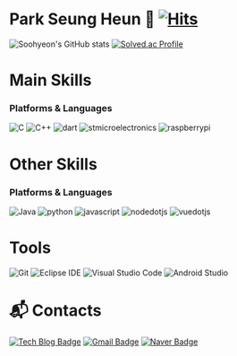 # Park Seung Heun 👋          [![Hits](https://hits.seeyoufarm.com/api/count/incr/badge.svg?url=https%3A%2F%2Fgithub.com%2FParkSeungHuen&count_bg=%2379C83D&title_bg=%232C99D9&icon=fandom.svg&icon_color=%23E7E7E7&title=hits&edge_flat=false)](https://hits.seeyoufarm.com)

![Soohyeon's GitHub stats](https://github-readme-stats.vercel.app/api?username=ParkSeungHeun&show_icons=true&theme=radical)
[![Solved.ac Profile](http://mazassumnida.wtf/api/v2/generate_badge?boj=kkyekkye)](https://solved.ac/kkyekkye/)
<!--
**ParkSeungHeun/ParkSeungHeun** is a ✨ _special_ ✨ repository because its `README.md` (this file) appears on your GitHub profile.

Here are some ideas to get you started:

- 🔭 I’m currently working on ...
- 🌱 I’m currently learning ...
- 👯 I’m looking to collaborate on ...
- 🤔 I’m looking for help with ...
- 💬 Ask me about ...
- 📫 How to reach me: ...
- 😄 Pronouns: ...
- ⚡ Fun fact: ...
-->
# Main Skills
### Platforms & Languages
![C](https://img.shields.io/badge/C-A8B9CC.svg?&style=for-the-badge&logo=&logoColor=white)
![C++](https://img.shields.io/badge/C++-00599C.svg?&style=for-the-badge&logo=&logoColor=white)
![dart](https://img.shields.io/badge/dart-0175C2.svg?&style=for-the-badge&logo=&logoColor=white)
![stmicroelectronics](https://img.shields.io/badge/stmicroelectronics-03234B.svg?&style=for-the-badge&logo=Android%20Studio&logoColor=white)
![raspberrypi](https://img.shields.io/badge/raspberrypi-A22846.svg?&style=for-the-badge&logo=Android%20Studio&logoColor=white)

# Other Skills
### Platforms & Languages
![Java](https://img.shields.io/badge/Java-007396.svg?&style=for-the-badge&logo=Java&logoColor=white)
![python](https://img.shields.io/badge/python-3776AB.svg?&style=for-the-badge&logo=Java&logoColor=white)
![javascript](https://img.shields.io/badge/javascript-F7DF1E.svg?&style=for-the-badge&logo=Java&logoColor=white)
![nodedotjs](https://img.shields.io/badge/nodedotjs-5FA04E.svg?&style=for-the-badge&logo=Java&logoColor=white)
![vuedotjs](https://img.shields.io/badge/vuedotjs-4FC08D.svg?&style=for-the-badge&logo=Java&logoColor=white)

# Tools
![Git](https://img.shields.io/badge/Git-F05032.svg?&style=for-the-badge&logo=Git&logoColor=white)
![Eclipse IDE](https://img.shields.io/badge/Eclipse%20IDE-2C2255.svg?&style=for-the-badge&logo=Eclipse%20IDE&logoColor=white)
![Visual Studio Code](https://img.shields.io/badge/Visual%20Studio%20Code-007ACC.svg?&style=for-the-badge&logo=Visual%20Studio%20Code&logoColor=white)
![Android Studio](https://img.shields.io/badge/Android%20Studio-3DDC84.svg?&style=for-the-badge&logo=Android%20Studio&logoColor=white)

# :mailbox_with_mail: Contacts
[![Tech Blog Badge](http://img.shields.io/badge/-Tech%20blog-black?style=flat-square&logo=github&link=https://velog.io/@zz3434/posts)](https://velog.io/@zz3434/posts)
[![Gmail Badge](https://img.shields.io/badge/Gmail-d14836?style=flat-square&logo=Gmail&logoColor=white&link=mailto:zz980520@gmail.com)](mailto:zz980520@gmail.com)
[![Naver Badge](https://img.shields.io/badge/Naver-03C75A?style=flat-square&logo=Naver&logoColor=white&link=mailto:qkrtmdgjs12@naver.com)](mailto:qkrtmdgjs12@naver.com)

